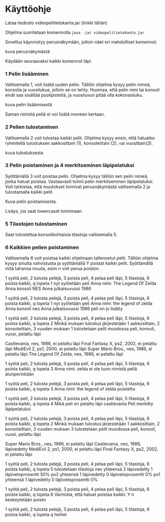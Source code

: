 # Käyttöohje

Lataa tiedosto videopelitietokanta.jar (linkki tähän)

Ohjelma suoritetaan komennolla 
`java -jar videopelitietokanta.jar`

Sovellus käynnistyy perusnäkymään, jolloin näet eri mahdolliset komennot:

kuva perusnäkymästä

Käydään seuraavaksi kaikki komennot läpi.

### 1 Pelin lisääminen
Valitsemalla 1, voit lisätä uuden pelin. Tällöin ohjelma kysyy pelin nimeä, konsolia ja vuosilukua, jolloin se on tehty. Huomaa, että pelin nimi tai konsoli eivät saa sisältää puolipisteitä, ja vuosiluvun pitää olla kokonaisluku.

kuva pelin lisäämisestä

Saman nimistä peliä ei voi lisätä moneen kertaan.


### 2 Pelien tulostaminen
Valitsemalla 2 voit tulostaa kaikki pelit. Ohjelma kysyy ensin, että haluatko ryhmitellä tulostuksen aakkosittain (1), konsoleittain (2), vai vuosittain(3). 

kuva tulostuksesta

### 3 Pelin poistaminen ja  4 merkitseminen läpipelatuksi
Syöttämällä 3 voit poistaa pelin. Ohjelma kysyy tällöin sen pelin nimeä, jonka haluat poistaa. Vastaavasti toimii pelin merkitseminen läpipelatuksi. Voit tarkistaa, että muutokset toimivat perusnäkymästä valitsemalla 2 ja tulostamalla kaikki pelit.

Kuva pelin poistamisesta.

Lisäys, jos saat lowercaset toimimaan

### 5 Tilastojen tulostaminen
Saat tulostettua konsolikohtaisia tilastoja valitsemalla 5.

### 6 Kaikkien pelien poistaminen
Valitsemalla 6 voit poistaa kaikki ohjelmaan tallennetut pelit. Tällöin ohjelma kysyy sinulta vahvistusta ja syöttämällä Y poistat kaikki pelit. Syöttämällä mitä tahansa muuta, esim n voit perua poiston.


1 syötä peli, 2 tulosta pelejä, 3 poista peli, 4 pelaa peli läpi, 5 tilastoja, 6 poista kaikki, q lopeta
1
nyt syötetään peli
Anna nimi:
The Legend Of Zelda
Anna konsoli
NES
Anna julkaisuvuosi
1986

1 syötä peli, 2 tulosta pelejä, 3 poista peli, 4 pelaa peli läpi, 5 tilastoja, 6 poista kaikki, q lopeta
1
nyt syötetään peli
Anna nimi:
the legend of zelda
Anna konsoli
nes
Anna julkaisuvuosi
1986
peli on jo lisätty

1 syötä peli, 2 tulosta pelejä, 3 poista peli, 4 pelaa peli läpi, 5 tilastoja, 6 poista kaikki, q lopeta
2
Minkä mukaan tulostus järjestetään
1 aakkosittain, 2 konsoleittain, 3 vuoden mukaan
1
tulostetaan pelit muodossa
peli,   konsoli,   vuosi, pelattu läpi

Castlevania,  nes,  1986,  ei pelattu läpi
Final Fantasy X,  ps2,  2002,  ei pelattu läpi
MediEvil 2,  ps1,  2000,  ei pelattu läpi
Super Mario Bros.,  nes,  1986,  ei pelattu läpi
The Legend Of Zelda,  nes,  1986,  ei pelattu läpi

1 syötä peli, 2 tulosta pelejä, 3 poista peli, 4 pelaa peli läpi, 5 tilastoja, 6 poista kaikki, q lopeta
3
Anna nimi:
zelda
ei ole tuon nimistä peliä alunperinkään

1 syötä peli, 2 tulosta pelejä, 3 poista peli, 4 pelaa peli läpi, 5 tilastoja, 6 poista kaikki, q lopeta
3
Anna nimi:
the legend of zelda
poistettu

1 syötä peli, 2 tulosta pelejä, 3 poista peli, 4 pelaa peli läpi, 5 tilastoja, 6 poista kaikki, q lopeta
4
Mikä peli on pelattu läpi
castlevania
Peli merkitty läpipelatuksi

1 syötä peli, 2 tulosta pelejä, 3 poista peli, 4 pelaa peli läpi, 5 tilastoja, 6 poista kaikki, q lopeta
2
Minkä mukaan tulostus järjestetään
1 aakkosittain, 2 konsoleittain, 3 vuoden mukaan
3
tulostetaan pelit muodossa
peli,   konsoli,   vuosi, pelattu läpi

Super Mario Bros.,  nes,  1986,  ei pelattu läpi
Castlevania,  nes,  1986,  läpivedetty
MediEvil 2,  ps1,  2000,  ei pelattu läpi
Final Fantasy X,  ps2,  2002,  ei pelattu läpi

1 syötä peli, 2 tulosta pelejä, 3 poista peli, 4 pelaa peli läpi, 5 tilastoja, 6 poista kaikki, q lopeta
5
tulostetaan tilastoja
nes yhteensä 2 läpivedetty 1 läpivetoprosentti 50%
ps2 yhteensä 1 läpivedetty 0 läpivetoprosentti 0%
ps1 yhteensä 1 läpivedetty 0 läpivetoprosentti 0%

1 syötä peli, 2 tulosta pelejä, 3 poista peli, 4 pelaa peli läpi, 5 tilastoja, 6 poista kaikki, q lopeta
6
Varmista, että haluat poistaa kaikki: Y
n
keskeytetään poisto

1 syötä peli, 2 tulosta pelejä, 3 poista peli, 4 pelaa peli läpi, 5 tilastoja, 6 poista kaikki, q lopeta
q
heihei


